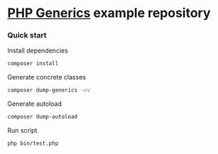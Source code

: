 # [PHP Generics](https://github.com/mrsuh/php-generics) example repository

### Quick start

Install dependencies
```bash
composer install
```

Generate concrete classes
```bash
composer dump-generics -vv
```

Generate autoload
```bash
composer dump-autoload
```

Run script
```bash
php bin/test.php
```
